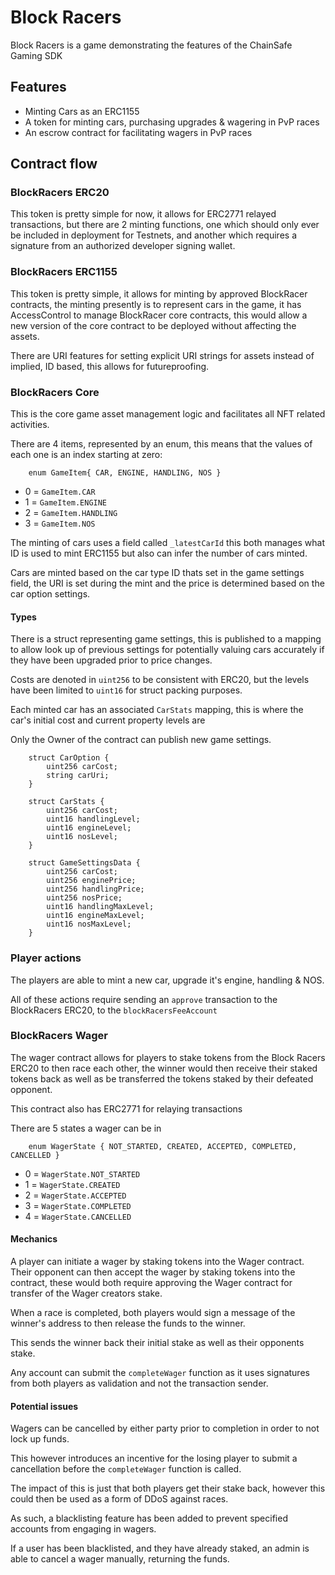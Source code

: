 # Block Racers 

Block Racers is a game demonstrating the features of the ChainSafe Gaming SDK

## Features

- Minting Cars as an ERC1155
- A token for minting cars, purchasing upgrades & wagering in PvP races
- An escrow contract for facilitating wagers in PvP races

## Contract flow 

### BlockRacers ERC20

This token is pretty simple for now, it allows for ERC2771 relayed transactions, but there are 2 minting functions, one which should only ever be included in deployment for Testnets, and another which requires a signature from an authorized developer signing wallet.

### BlockRacers ERC1155

This token is pretty simple, it allows for minting by approved BlockRacer contracts, the minting presently is to represent cars in the game, it has AccessControl to manage BlockRacer core contracts, this would allow a new version of the core contract to be deployed without affecting the assets. 

There are URI features for setting explicit URI strings for assets instead of implied, ID based, this allows for futureproofing.

### BlockRacers Core 

This is the core game asset management logic and facilitates all NFT related activities.

There are 4 items, represented by an enum, this means that the values of each one is an index starting at zero:
```solidity
    enum GameItem{ CAR, ENGINE, HANDLING, NOS }
```

- 0 = `GameItem.CAR`
- 1 = `GameItem.ENGINE`
- 2 = `GameItem.HANDLING`
- 3 = `GameItem.NOS`

The minting of cars uses a field called `_latestCarId` this both manages what ID is used to mint ERC1155 but also can infer the number of cars minted.

Cars are minted based on the car type ID thats set in the game settings field, the URI is set during the mint and the price is determined based on the car option settings.

#### Types

There is a struct representing game settings, this is published to a mapping to allow look up of previous settings for potentially valuing cars accurately if they have been upgraded prior to price changes.

Costs are denoted in `uint256` to be consistent with ERC20, but the levels have been limited to `uint16` for struct packing purposes.

Each minted car has an associated `CarStats` mapping, this is where the car's initial cost and current property levels are

Only the Owner of the contract can publish new game settings.

```solidity
    struct CarOption {
        uint256 carCost;
        string carUri;
    }

    struct CarStats {
        uint256 carCost;
        uint16 handlingLevel;
        uint16 engineLevel;
        uint16 nosLevel;
    }

    struct GameSettingsData {
        uint256 carCost;
        uint256 enginePrice;
        uint256 handlingPrice;
        uint256 nosPrice;
        uint16 handlingMaxLevel;
        uint16 engineMaxLevel;
        uint16 nosMaxLevel;
    }
```

### Player actions

The players are able to mint a new car, upgrade it's engine, handling & NOS.

All of these actions require sending an `approve` transaction to the BlockRacers ERC20, to the `blockRacersFeeAccount`

### BlockRacers Wager

The wager contract allows for players to stake tokens from the Block Racers ERC20 to then race each other, the winner would then receive their staked tokens back as well as be transferred the tokens staked by their defeated opponent.

This contract also has ERC2771 for relaying transactions

There are 5 states a wager can be in
```solidity
    enum WagerState { NOT_STARTED, CREATED, ACCEPTED, COMPLETED, CANCELLED }
```
- 0 = `WagerState.NOT_STARTED`
- 1 = `WagerState.CREATED`
- 2 = `WagerState.ACCEPTED`
- 3 = `WagerState.COMPLETED`
- 4 = `WagerState.CANCELLED`

#### Mechanics 

A player can initiate a wager by staking tokens into the Wager contract. Their opponent can then accept the wager by staking tokens into the contract, these would both require approving the Wager contract for transfer of the Wager creators stake.

When a race is completed, both players would sign a message of the winner's address to then release the funds to the winner.

This sends the winner back their initial stake as well as their opponents stake.

Any account can submit the `completeWager` function as it uses signatures from both players as validation and not the transaction sender.

#### Potential issues

Wagers can be cancelled by either party prior to completion in order to not lock up funds.

This however introduces an incentive for the losing player to submit a cancellation before the `completeWager` function is called.

The impact of this is just that both players get their stake back, however this could then be used as a form of DDoS against races.

As such, a blacklisting feature has been added to prevent specified accounts from engaging in wagers.

If a user has been blacklisted, and they have already staked, an admin is able to cancel a wager manually, returning the funds.